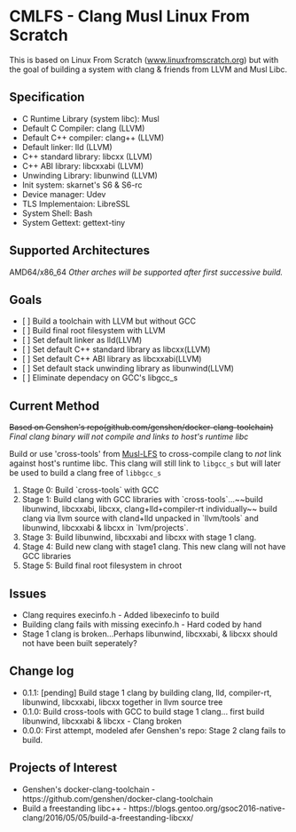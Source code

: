 # CMLFS - Clang Musl Linux From Scratch

This is based on Linux From Scratch (www.linuxfromscratch.org) but with the goal of building a system with clang & friends from LLVM and Musl Libc.

## Specification
<ul>
<li>C Runtime Library (system libc): Musl </li>
<li>Default C Compiler: clang (LLVM)</li>
<li>Default C++ compiler: clang++ (LLVM)</li>
<li>Default linker: lld (LLVM)</li>
<li>C++ standard library: libcxx (LLVM)</li>
<li>C++ ABI library: libcxxabi (LLVM)</li>
<li>Unwinding Library: libunwind (LLVM)</li>
<li>Init system: skarnet's S6 & S6-rc</li>
<li>Device manager: Udev </li>
<li>TLS Implementaion: LibreSSL</li>
<li>System Shell: Bash </li>
<li>System Gettext: gettext-tiny</li>
</ul>

## Supported Architectures

AMD64/x86_64
_Other arches will be supported after first successive build._

## Goals

<ul>
<li> [ ] Build a toolchain with LLVM but without GCC</li>
<li> [ ] Build final root filesystem with LLVM</li>
<li> [ ] Set default linker as lld(LLVM)</li>
<li> [ ] Set default C++ standard library as libcxx(LLVM)</li>
<li> [ ] Set default C++ ABI library as libcxxabi(LLVM)</li>
<li> [ ] Set default stack unwinding library as libunwind(LLVM)</li>
<li> [ ] Eliminate dependacy on GCC's libgcc_s</li>
</ul>

## Current Method
~~Based on Genshen's repo(github.com/genshen/docker-clang-toolchain)~~
_Final clang binary will not compile and links to host's runtime libc_


Build or use 'cross-tools' from [Musl-LFS](https://github.com/dslm4515/Musl-LFS) to cross-compile clang to _not_ link against host's runtime libc. This clang will still link to `libgcc_s` but will later be used to build a clang free of `libbgcc_s`
<ol>
<li>Stage 0: Build `cross-tools` with GCC</li>
<li>Stage 1: Build clang with GCC libraries with `cross-tools`...~~build libunwind, libcxxabi, libcxx, clang+lld+compiler-rt individually~~ build clang via llvm source with cland+lld unpacked in `llvm/tools` and libunwind, libcxxabi & libcxx in `lvm/projects`.</li>
<li>Stage 3: Build libunwind, libcxxabi and libcxx with stage 1 clang. </li>
<li>Stage 4: Build new clang with stage1 clang. This new clang will not have GCC libraries</li>
<li>Stage 5: Build final root filesystem in chroot</li>
</ol>

## Issues
<ul>
<li>Clang requires execinfo.h - Added libexecinfo to build</li>
<li>Building clang fails with missing execinfo.h - Hard coded by hand</li>
<li>Stage 1 clang is broken...Perhaps libunwind, libcxxabi, & libcxx should not have been built seperately?
</ul>

## Change log

<ul>
<li>0.1.1: [pending] Build stage 1 clang by building clang, lld, compiler-rt, libunwind, libcxxabi, libcxx together in llvm source tree</li>
<li>0.1.0: Build cross-tools with GCC to build stage 1 clang... first build libunwind, libcxxabi & libcxx - Clang broken</li>
<li>0.0.0: First attempt, modeled afer Genshen's repo: Stage 2 clang fails to build.</li>
</ul>

## Projects of Interest
<ul>
<li>Genshen's docker-clang-toolchain - https://github.com/genshen/docker-clang-toolchain</li>
<li>Build a freestanding libc++ - https://blogs.gentoo.org/gsoc2016-native-clang/2016/05/05/build-a-freestanding-libcxx/ </li>
</ul>
